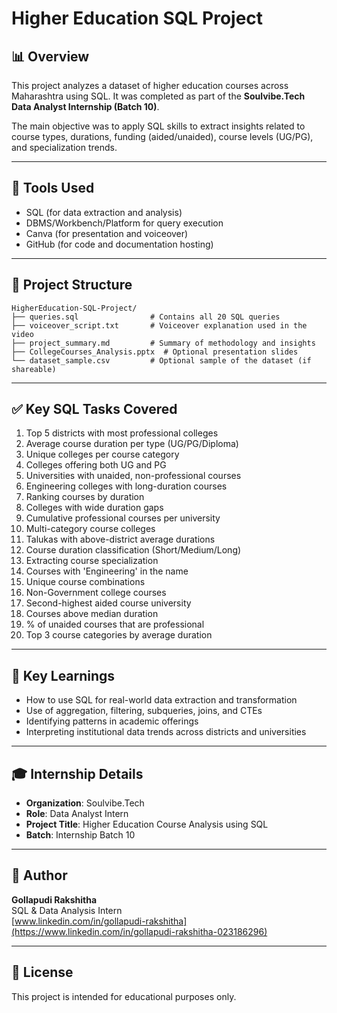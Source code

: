 
# Higher Education SQL Project

## 📊 Overview
This project analyzes a dataset of higher education courses across Maharashtra using SQL. It was completed as part of the **Soulvibe.Tech Data Analyst Internship (Batch 10)**.

The main objective was to apply SQL skills to extract insights related to course types, durations, funding (aided/unaided), course levels (UG/PG), and specialization trends.

---

## 🧰 Tools Used
- SQL (for data extraction and analysis)
- DBMS/Workbench/Platform for query execution
- Canva (for presentation and voiceover)
- GitHub (for code and documentation hosting)

---

## 📁 Project Structure
```
HigherEducation-SQL-Project/
├── queries.sql                # Contains all 20 SQL queries
├── voiceover_script.txt       # Voiceover explanation used in the video
├── project_summary.md         # Summary of methodology and insights
├── CollegeCourses_Analysis.pptx  # Optional presentation slides
└── dataset_sample.csv         # Optional sample of the dataset (if shareable)
```

---

## ✅ Key SQL Tasks Covered
1. Top 5 districts with most professional colleges
2. Average course duration per type (UG/PG/Diploma)
3. Unique colleges per course category
4. Colleges offering both UG and PG
5. Universities with unaided, non-professional courses
6. Engineering colleges with long-duration courses
7. Ranking courses by duration
8. Colleges with wide duration gaps
9. Cumulative professional courses per university
10. Multi-category course colleges
11. Talukas with above-district average durations
12. Course duration classification (Short/Medium/Long)
13. Extracting course specialization
14. Courses with 'Engineering' in the name
15. Unique course combinations
16. Non-Government college courses
17. Second-highest aided course university
18. Courses above median duration
19. % of unaided courses that are professional
20. Top 3 course categories by average duration

---

## 🧠 Key Learnings
- How to use SQL for real-world data extraction and transformation
- Use of aggregation, filtering, subqueries, joins, and CTEs
- Identifying patterns in academic offerings
- Interpreting institutional data trends across districts and universities

---

## 🎓 Internship Details
- **Organization**: Soulvibe.Tech
- **Role**: Data Analyst Intern
- **Project Title**: Higher Education Course Analysis using SQL
- **Batch**: Internship Batch 10

---

## 🙌 Author
**Gollapudi Rakshitha**  
SQL & Data Analysis Intern  
[www.linkedin.com/in/gollapudi-rakshitha](https://www.linkedin.com/in/gollapudi-rakshitha-023186296)

---

## 🔗 License
This project is intended for educational purposes only.
